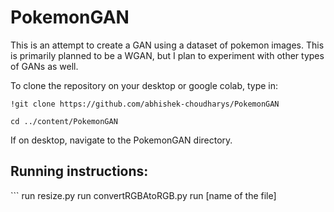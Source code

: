 # PokemonGAN
This is an attempt to create a GAN using a dataset of pokemon images.
This is primarily planned to be a WGAN, but I plan to experiment with other types of GANs as well.


To clone the repository on your desktop or google colab, type in:
```
!git clone https://github.com/abhishek-choudharys/PokemonGAN

cd ../content/PokemonGAN
```

If on desktop, navigate to the PokemonGAN directory.

<h2> Running instructions: </h2>
```
run resize.py
run convertRGBAtoRGB.py
run [name of the file]

```

